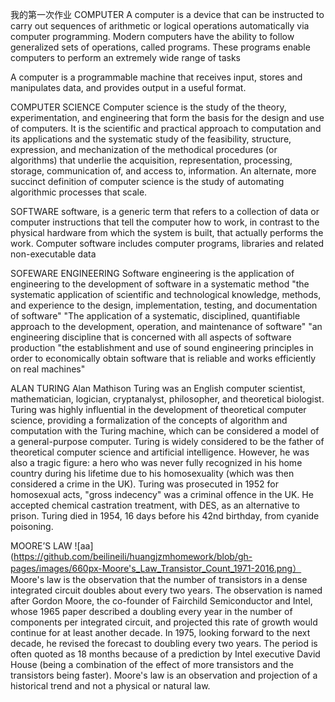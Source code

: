 我的第一次作业
COMPUTER
A computer is a device that can be instructed to carry out sequences of arithmetic or logical operations automatically via computer programming. Modern computers have the ability to follow generalized sets of operations, called programs. These programs enable computers to perform an extremely wide range of tasks

A computer is a programmable machine that receives input, stores and manipulates data, and provides output in a useful format.

COMPUTER SCIENCE
Computer science is the study of the theory, experimentation, and engineering that form the basis for the design and use of computers. It is the scientific and practical approach to computation and its applications and the systematic study of the feasibility, structure, expression, and mechanization of the methodical procedures (or algorithms) that underlie the acquisition, representation, processing, storage, communication of, and access to, information. An alternate, more succinct definition of computer science is the study of automating algorithmic processes that scale.

SOFTWARE
software, is a generic term that refers to a collection of data or computer instructions that tell the computer how to work, in contrast to the physical hardware from which the system is built, that actually performs the work.
Computer software includes computer programs, libraries and related non-executable data

SOFEWARE ENGINEERING
Software engineering is the application of engineering to the development of software in a systematic method
"the systematic application of scientific and technological knowledge, methods, and experience to the design, implementation, testing, and documentation of software"
"The application of a systematic, disciplined, quantifiable approach to the development, operation, and maintenance of software"
"an engineering discipline that is concerned with all aspects of software production
"the establishment and use of sound engineering principles in order to economically obtain software that is reliable and works efficiently on real machines"

ALAN TURING
Alan Mathison Turing was an English computer scientist, mathematician, logician, cryptanalyst, philosopher, and theoretical biologist. Turing was highly influential in the development of theoretical computer science, providing a formalization of the concepts of algorithm and computation with the Turing machine, which can be considered a model of a general-purpose computer. Turing is widely considered to be the father of theoretical computer science and artificial intelligence. However, he was also a tragic figure: a hero who was never fully recognized in his home country during his lifetime due to his homosexuality (which was then considered a crime in the UK). Turing was prosecuted in 1952 for homosexual acts, "gross indecency" was a criminal offence in the UK. He accepted chemical castration treatment, with DES, as an alternative to prison. Turing died in 1954, 16 days before his 42nd birthday, from cyanide poisoning.

MOORE’S LAW
![aa](https://github.com/beilineili/huangjzmhomework/blob/gh-pages/images/660px-Moore's_Law_Transistor_Count_1971-2016.png）
Moore's law is the observation that the number of transistors in a dense integrated circuit doubles about every two years. The observation is named after Gordon Moore, the co-founder of Fairchild Semiconductor and Intel, whose 1965 paper described a doubling every year in the number of components per integrated circuit, and projected this rate of growth would continue for at least another decade. In 1975, looking forward to the next decade, he revised the forecast to doubling every two years. The period is often quoted as 18 months because of a prediction by Intel executive David House (being a combination of the effect of more transistors and the transistors being faster).
Moore's law is an observation and projection of a historical trend and not a physical or natural law.
